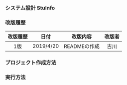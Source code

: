 ### システム設計 StuInfo

### 改版履歴

|改版履歴|日付|改版内容|改版者|
|:--:|:--:|:--:|:--:|
|1版|2019/4/20|READMEの作成|古川|

### プロジェクト作成方法

### 実行方法

###
